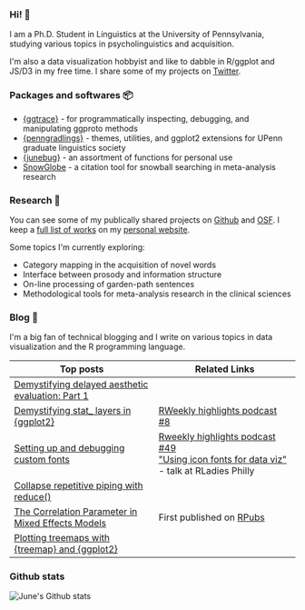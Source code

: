### Hi! 👋

I am a Ph.D. Student in Linguistics at the University of Pennsylvania, studying various topics in psycholinguistics and acquisition.

I'm also a data visualization hobbyist and like to dabble in R/ggplot and JS/D3 in my free time. I share some of my projects on [Twitter](https://twitter.com/yjunechoe).

### Packages and softwares 📦

- [{ggtrace}](https://github.com/yjunechoe/ggtrace) - for programmatically inspecting, debugging, and manipulating ggproto methods
- [{penngradlings}](https://github.com/yjunechoe/penngradlings) - themes, utilities, and ggplot2 extensions for UPenn graduate linguistics society
- [{junebug}](https://github.com/yjunechoe/junebug) - an assortment of functions for personal use
- [SnowGlobe](https://github.com/yjunechoe/Snowglobe) - a citation tool for snowball searching in meta-analysis research

### Research 🔬

You can see some of my publically shared projects on [Github](https://github.com/yjunechoe) and [OSF](https://osf.io/72vrb/). I keep a [full list of works](https://yjunechoe.github.io/research.html) on my [personal website](https://yjunechoe.github.io).

Some topics I'm currently exploring:

- Category mapping in the acquisition of novel words
- Interface between prosody and information structure
- On-line processing of garden-path sentences
- Methodological tools for meta-analysis research in the clinical sciences

### Blog 📝

I'm a big fan of technical blogging and I write on various topics in data visualization and the R programming language.

| Top posts                                                                                                                             | Related Links                                                                                                                                                                                     |
|----------------------------------------------------------------------------------------------------------------------------------|---------------------------------------------------------------------------------------------------------------------------------------------------------------------------------------------------|
| [Demystifying delayed aesthetic evaluation: Part 1](https://yjunechoe.github.io/posts/2022-03-10-ggplot2-delayed-aes-1/)         |                                                                                                                                                                                                      |
| [Demystifying stat_ layers in {ggplot2}](https://yjunechoe.github.io/posts/2020-09-26-demystifying-stat-layers-ggplot2/)         | [RWeekly highlights podcast #8](https://rweekly.fireside.fm/8?t=251)                                                                                                                              |
| [Setting up and debugging custom fonts](https://yjunechoe.github.io/posts/2021-06-24-setting-up-and-debugging-custom-fonts/)     | [Rweekly highlights podcast #49](https://share.fireside.fm/episode/87RSVeFz+alD0Og1X?t=247) <br> ["Using icon fonts for data viz"](https://youtu.be/guzjt7xh2Cw?t=3787) - talk at RLadies Philly  |
| [Collapse repetitive piping with reduce()](https://yjunechoe.github.io/posts/2020-12-13-collapse-repetitive-piping-with-reduce/) |                                                                                                                                                                                                   |
| [The Correlation Parameter in Mixed Effects Models](https://yjunechoe.github.io/posts/2020-06-07-correlation-parameter-mem/)     | First published on [RPubs](https://rpubs.com/yjunechoe/correlationsLMEM)                                                                                                                          |
| [Plotting treemaps with {treemap} and {ggplot2}](https://yjunechoe.github.io/posts/2020-06-30-treemap-with-ggplot/)              |                                                                                                                                                                                                   |
### Github stats

![June's Github stats](https://github-readme-stats.vercel.app/api?username=yjunechoe&show_icons=true)
